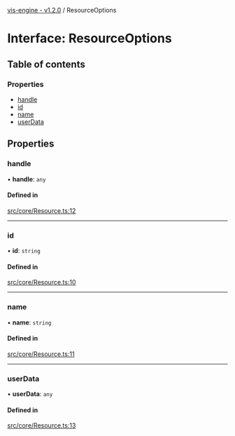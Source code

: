 [vis-engine - v1.2.0](../index.md) / ResourceOptions

# Interface: ResourceOptions

## Table of contents

### Properties

- [handle](ResourceOptions.md#handle)
- [id](ResourceOptions.md#id)
- [name](ResourceOptions.md#name)
- [userData](ResourceOptions.md#userdata)

## Properties

### handle

• **handle**: `any`

#### Defined in

[src/core/Resource.ts:12](https://github.com/sakitam-gis/vis-engine/blob/master/src/core/Resource.ts?at&#x3D;4124c8d#line&#x3D;12)

___

### id

• **id**: `string`

#### Defined in

[src/core/Resource.ts:10](https://github.com/sakitam-gis/vis-engine/blob/master/src/core/Resource.ts?at&#x3D;4124c8d#line&#x3D;10)

___

### name

• **name**: `string`

#### Defined in

[src/core/Resource.ts:11](https://github.com/sakitam-gis/vis-engine/blob/master/src/core/Resource.ts?at&#x3D;4124c8d#line&#x3D;11)

___

### userData

• **userData**: `any`

#### Defined in

[src/core/Resource.ts:13](https://github.com/sakitam-gis/vis-engine/blob/master/src/core/Resource.ts?at&#x3D;4124c8d#line&#x3D;13)

